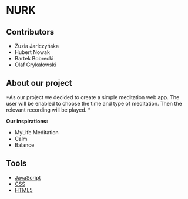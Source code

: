 # NURK
## Contributors
- Zuzia Jarlczyńska
- Hubert Nowak
- Bartek Bobrecki
- Olaf Grykałowski

## About our project
*As our project we decided to create a simple meditation web app. The user will be enabled to choose the time and type of meditation. Then the relevant recording will be played.  *

**Our inspirations:**

 - MyLife Meditation
 - Calm
 - Balance


##  Tools
 - [JavaScript](https://www.javascript.com/about)
 - [CSS](https://www.w3.org/Style/CSS/Overview.en.html)
 - [HTML5](https://html.spec.whatwg.org/multipage/)

 
